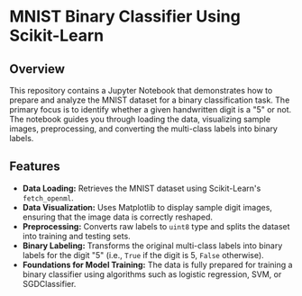 # MNIST Binary Classifier Using Scikit-Learn

## Overview
This repository contains a Jupyter Notebook that demonstrates how to prepare and analyze the MNIST dataset for a binary classification task.
The primary focus is to identify whether a given handwritten digit is a "5" or not. The notebook guides you through loading the data, visualizing sample images, preprocessing, and converting the multi-class labels into binary labels.

## Features
- **Data Loading:** Retrieves the MNIST dataset using Scikit-Learn's `fetch_openml`.
- **Data Visualization:** Uses Matplotlib to display sample digit images, ensuring that the image data is correctly reshaped.
- **Preprocessing:** Converts raw labels to `uint8` type and splits the dataset into training and testing sets.
- **Binary Labeling:** Transforms the original multi-class labels into binary labels for the digit "5" (i.e., `True` if the digit is 5, `False` otherwise).
- **Foundations for Model Training:** The data is fully prepared for training a binary classifier using algorithms such as logistic regression, SVM, or SGDClassifier.
